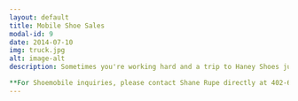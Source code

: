 ```yaml
---
layout: default
title: Mobile Shoe Sales
modal-id: 9
date: 2014-07-10
img: truck.jpg
alt: image-alt
description: Sometimes you're working hard and a trip to Haney Shoes just doesn't work out. Our Red Wing Shoemobile program provides mobile truck visits to workplaces around the region with individual measured fitting and a 15% discount on all safety styles. Our mobile truck is stocked with the Midwest's largest selection of safety footwear including composite toe, metatarsal guard, puncture-resistant, and fire-resistant styles from brands like Red Wing, Irish Setter, Worx, Keen, Timberland, Carolina, Wolverine, Dr. Marten's, Nautilus, Reebok, and New Balance. We also bring Carhartt workwear, socks, care accessories, and more. And if we don't have what you're looking for, we'll order and deliver. Some might say we're stuck in the past, but we've never been stuck in one place.

**For Shoemobile inquiries, please contact Shane Rupe directly at 402-619-2415.**
---
```

